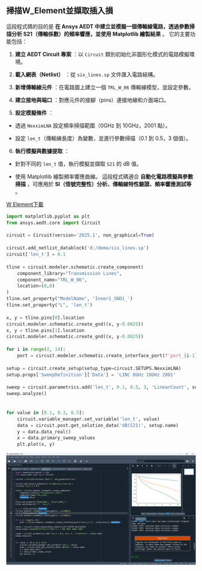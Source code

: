 掃描W_Element並擷取插入損
---
這段程式碼的目的是 **在 Ansys AEDT 中建立並模擬一個傳輸線電路，透過參數掃描分析 S21（傳輸係數）的頻率響應，並使用 Matplotlib 繪製結果** 。
它的主要功能包括：
 
1. **建立 AEDT Circuit 專案** ：以 `Circuit` 類別初始化非圖形化模式的電路模擬環境。
 
2. **載入網表（Netlist）** ：從 `six_lines.sp` 文件匯入電路結構。
 
3. **新增傳輸線元件** ：在電路圖上建立一個 `TRL_W_06` 傳輸線模型，並設定參數。
 
4. **建立接地與端口** ：對應元件的接腳（pins）連接地線和介面端口。
 
5. **設定模擬條件** ： 
  - 透過 `NexximLNA` 設定頻率掃描範圍（0GHz 到 10GHz，2001 點）。
 
  - 設定 `len_t`（傳輸線長度）為變數，並進行參數掃描（0.1 到 0.5，3 個值）。
 
6. **執行模擬與數據提取** ： 
  - 針對不同的 `len_t` 值，執行模擬並擷取 `S21` 的 dB 值。

  - 使用 Matplotlib 繪製頻率響應曲線。
這段程式碼適合 **自動化電路模擬與參數掃描** ，可應用於 **SI（信號完整性）分析、傳輸線特性驗證、頻率響應測試等** 。

[W Element下載](/assets/six_lines.sp)

```python
import matplotlib.pyplot as plt
from ansys.aedt.core import Circuit

circuit = Circuit(version='2025.1', non_graphical=True)

circuit.add_netlist_datablock('d:/demo/six_lines.sp')
circuit['len_t'] = 0.1

tline = circuit.modeler.schematic.create_component(
    component_library="Transmission Lines",
    component_name="TRL_W_06",
    location=(0,0)
)
tline.set_property("ModelName", 'Inner1_GND1_')
tline.set_property("L", 'len_t')

x, y = tline.pins[0].location
circuit.modeler.schematic.create_gnd((x, y-0.0025))
x, y = tline.pins[1].location
circuit.modeler.schematic.create_gnd((x, y-0.0025))

for i in range(2, 14):
    port = circuit.modeler.schematic.create_interface_port(f'port_{i-1}', tline.pins[i].location)

setup = circuit.create_setup(setup_type=circuit.SETUPS.NexximLNA)
setup.props['SweepDefinition']['Data'] = 'LINC 0GHz 10GHz 2001'

sweep = circuit.parametrics.add('len_t', 0.1, 0.5, 3, 'LinearCount', setup.name)
sweep.analyze()


for value in [0.1, 0.3, 0.5]:
    circuit.variable_manager.set_variable('len_t', value)
    data = circuit.post.get_solution_data('dB(S21)', setup.name)
    y = data.data_real()
    x = data.primary_sweep_values
    plt.plot(x, y)
```

![2025-02-26_12-51-28](/assets/2025-02-26_12-51-28.png)